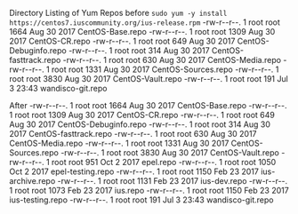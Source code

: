 Directory Listing of Yum Repos before
`sudo yum -y install https://centos7.iuscommunity.org/ius-release.rpm`
-rw-r--r--.  1 root root 1664 Aug 30  2017 CentOS-Base.repo
-rw-r--r--.  1 root root 1309 Aug 30  2017 CentOS-CR.repo
-rw-r--r--.  1 root root  649 Aug 30  2017 CentOS-Debuginfo.repo
-rw-r--r--.  1 root root  314 Aug 30  2017 CentOS-fasttrack.repo
-rw-r--r--.  1 root root  630 Aug 30  2017 CentOS-Media.repo
-rw-r--r--.  1 root root 1331 Aug 30  2017 CentOS-Sources.repo
-rw-r--r--.  1 root root 3830 Aug 30  2017 CentOS-Vault.repo
-rw-r--r--.  1 root root  191 Jul  3 23:43 wandisco-git.repo

After
-rw-r--r--.  1 root root 1664 Aug 30  2017 CentOS-Base.repo
-rw-r--r--.  1 root root 1309 Aug 30  2017 CentOS-CR.repo
-rw-r--r--.  1 root root  649 Aug 30  2017 CentOS-Debuginfo.repo
-rw-r--r--.  1 root root  314 Aug 30  2017 CentOS-fasttrack.repo
-rw-r--r--.  1 root root  630 Aug 30  2017 CentOS-Media.repo
-rw-r--r--.  1 root root 1331 Aug 30  2017 CentOS-Sources.repo
-rw-r--r--.  1 root root 3830 Aug 30  2017 CentOS-Vault.repo
-rw-r--r--.  1 root root  951 Oct  2  2017 epel.repo
-rw-r--r--.  1 root root 1050 Oct  2  2017 epel-testing.repo
-rw-r--r--.  1 root root 1150 Feb 23  2017 ius-archive.repo
-rw-r--r--.  1 root root 1131 Feb 23  2017 ius-dev.repo
-rw-r--r--.  1 root root 1073 Feb 23  2017 ius.repo
-rw-r--r--.  1 root root 1150 Feb 23  2017 ius-testing.repo
-rw-r--r--.  1 root root  191 Jul  3 23:43 wandisco-git.repo